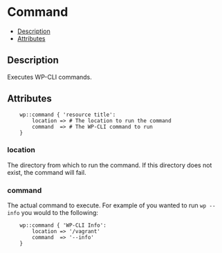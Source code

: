 # Command

* [Description](/classes/command.html#description)
* [Attributes](/classes/command.html#attributes)

## Description

Executes WP-CLI commands.

## Attributes
``` puppet
	wp::command { 'resource title':
		location => # The location to run the command
		command  => # The WP-CLI command to run
	}
```

### location

The directory from which to run the command. If this directory does not exist, the command will fail.

### command

The actual command to execute. For example of you wanted to run `wp --info` you would to the following:
```puppet
    wp::command { 'WP-CLI Info':
        location => '/vagrant'
        command  => '--info'
    }
```
